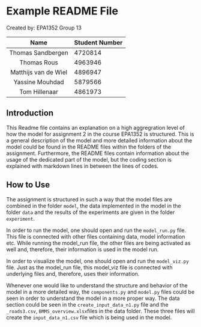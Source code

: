 # Example README File

Created by: EPA1352 Group 13 

| Name    | Student Number |
|:-------:|:--------|
| Thomas Sandbergen  | 4720814 | 
| Thomas Rous | 4963946 |
| Matthijs van de Wiel | 4896947 |
| Yassine Mouhdad | 5879566 |
| Tom Hillenaar | 4861973 |


## Introduction

This Readme file contains an explanation on a high aggregration level  of how the model for assignment 2 in the course EPA1352 is structured. This is a general description of the model and more detailed information about the model could be found in the README files within the folders of the assignment. Furthermore, the README files contain information about the usage of the dedicated part of the model, but the coding section is explained with markdown lines in between the lines of codes.

## How to Use
The assignment is structured in such a way that the model files are combined in the folder `model`, the data implemented in the model in the folder `data` and the results of the experiments are given in the folder `experiment`. 

In order to run the model, one should open and run the `model_run.py` file. This file is connected with other files containing data, model information etc. While running the model_run file, the other files are being activated as well and, therefore, their information is used in the model run. 

In order to visualize the model, one should open and  run the `model_viz.py` file. Just as the model_run file, this model_viz file is connected with underlying files and, therefore, uses their information. 

Whenever one would like to understand the structure and behavior of the model in a more detailed way, the `components.py` and `model.py` files could be seen in order to understand the model in a more proper way. The data section could be seen in the `create_input_data_n1.py` file and the `_roads3.csv`, `BMMS_overview.xlsx`files in the data folder. These three files will create the `input_data_n1.csv` file which is being used in the model. 
